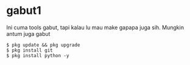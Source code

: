 # gabut1
Ini cuma tools gabut, tapi kalau lu mau make gapapa juga sih. Mungkin antum juga gabut

```
$ pkg update && pkg upgrade
$ pkg install git
$ pkg install python -y

```
